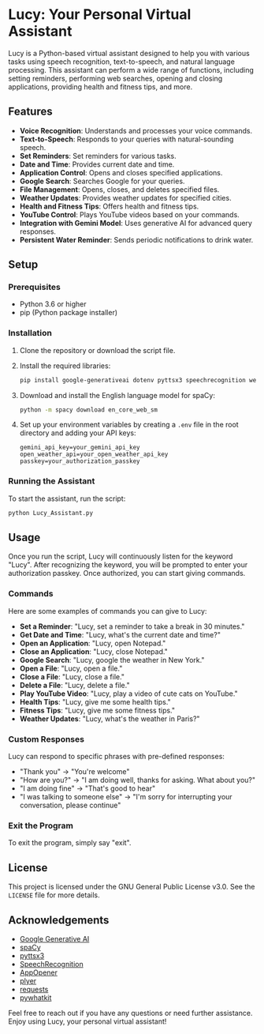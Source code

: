 # Lucy: Your Personal Virtual Assistant

Lucy is a Python-based virtual assistant designed to help you with various tasks using speech recognition, text-to-speech, and natural language processing. This assistant can perform a wide range of functions, including setting reminders, performing web searches, opening and closing applications, providing health and fitness tips, and more.

## Features

- **Voice Recognition**: Understands and processes your voice commands.
- **Text-to-Speech**: Responds to your queries with natural-sounding speech.
- **Set Reminders**: Set reminders for various tasks.
- **Date and Time**: Provides current date and time.
- **Application Control**: Opens and closes specified applications.
- **Google Search**: Searches Google for your queries.
- **File Management**: Opens, closes, and deletes specified files.
- **Weather Updates**: Provides weather updates for specified cities.
- **Health and Fitness Tips**: Offers health and fitness tips.
- **YouTube Control**: Plays YouTube videos based on your commands.
- **Integration with Gemini Model**: Uses generative AI for advanced query responses.
- **Persistent Water Reminder**: Sends periodic notifications to drink water.

## Setup

### Prerequisites

- Python 3.6 or higher
- pip (Python package installer)

### Installation

1. Clone the repository or download the script file.

2. Install the required libraries:

   ```bash
   pip install google-generativeai dotenv pyttsx3 speechrecognition webbrowser spacy AppOpener plyer requests pywhatkit
   ```

3. Download and install the English language model for spaCy:

   ```bash
   python -m spacy download en_core_web_sm
   ```

4. Set up your environment variables by creating a `.env` file in the root directory and adding your API keys:

   ```
   gemini_api_key=your_gemini_api_key
   open_weather_api=your_open_weather_api_key
   passkey=your_authorization_passkey
   ```

### Running the Assistant

To start the assistant, run the script:

```bash
python Lucy_Assistant.py
```

## Usage

Once you run the script, Lucy will continuously listen for the keyword "Lucy". After recognizing the keyword, you will be prompted to enter your authorization passkey. Once authorized, you can start giving commands.

### Commands

Here are some examples of commands you can give to Lucy:

- **Set a Reminder**: "Lucy, set a reminder to take a break in 30 minutes."
- **Get Date and Time**: "Lucy, what's the current date and time?"
- **Open an Application**: "Lucy, open Notepad."
- **Close an Application**: "Lucy, close Notepad."
- **Google Search**: "Lucy, google the weather in New York."
- **Open a File**: "Lucy, open a file."
- **Close a File**: "Lucy, close a file."
- **Delete a File**: "Lucy, delete a file."
- **Play YouTube Video**: "Lucy, play a video of cute cats on YouTube."
- **Health Tips**: "Lucy, give me some health tips."
- **Fitness Tips**: "Lucy, give me some fitness tips."
- **Weather Updates**: "Lucy, what's the weather in Paris?"

### Custom Responses

Lucy can respond to specific phrases with pre-defined responses:

- "Thank you" -> "You're welcome"
- "How are you?" -> "I am doing well, thanks for asking. What about you?"
- "I am doing fine" -> "That's good to hear"
- "I was talking to someone else" -> "I'm sorry for interrupting your conversation, please continue"

### Exit the Program

To exit the program, simply say "exit".

## License

This project is licensed under the GNU General Public License v3.0. See the `LICENSE` file for more details.

## Acknowledgements

- [Google Generative AI](https://cloud.google.com/ai)
- [spaCy](https://spacy.io/)
- [pyttsx3](https://pyttsx3.readthedocs.io/)
- [SpeechRecognition](https://pypi.org/project/SpeechRecognition/)
- [AppOpener](https://github.com/gupta-tushar/AppOpener)
- [plyer](https://plyer.readthedocs.io/en/latest/)
- [requests](https://docs.python-requests.org/en/latest/)
- [pywhatkit](https://pypi.org/project/pywhatkit/)

Feel free to reach out if you have any questions or need further assistance. Enjoy using Lucy, your personal virtual assistant!